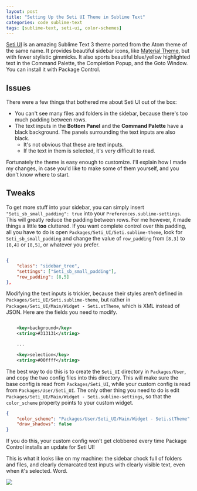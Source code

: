 ```yaml
---
layout: post
title: "Setting Up the Seti UI Theme in Sublime Text"
categories: code sublime-text
tags: [sublime-text, seti-ui, color-schemes]
---
```


[Seti UI](https://github.com/ctf0/Seti_ST3) is an amazing Sublime Text 3 theme ported from the Atom theme of the same name. It provides beautiful sidebar icons, like [Material Theme](https://github.com/equinusocio/material-theme), but with fewer stylistic gimmicks. It also sports beautiful blue/yellow highlighted text in the Command Palette, the Completion Popup, and the Goto Window. You can install it with  Package Control.

## Issues
There were a few things that bothered me about Seti UI out of the box:

- You can't see many files and folders in the sidebar, because there's too much padding between rows.
- The text inputs in the __Bottom Panel__ and the __Command Palette__ have a black background. The panels surrounding the text inputs are also black.
  - It's not obvious that these are text inputs.
  - If the text in them is selected, it's very difficult to read.

Fortunately the theme is easy enough to customize. I'll explain how I made my changes, in case you'd like to make some of them yourself, and you don't know where to start.

## Tweaks

To get more stuff into your sidebar, you can simply insert `"Seti_sb_small_padding": true` into your `Preferences.sublime-settings`. This will greatly reduce the padding between rows. For me however, it made things a little __too__ cluttered. If you want complete control over this padding, all you have to do is open `Packages/Seti_UI/Seti.sublime-theme`, look for `Seti_sb_small_padding` and change the value of `row_padding` from `[8,3]` to `[8,4]` or `[8,5]`, or whatever you prefer.

~~~json

{
    "class": "sidebar_tree",
    "settings": ["Seti_sb_small_padding"],
    "row_padding": [8,5]
},

~~~

Modifying the text inputs is trickier, because their styles aren't defined in `Packages/Seti_UI/Seti.sublime-theme`, but rather in `Packages/Seti_UI/Main/Widget - Seti.stTheme`, which is XML instead of JSON. Here are the fields you need to modify.

~~~xml

    <key>background</key>
    <string>#313131</string>

    ...

    <key>selection</key>
    <string>#00ffff</string>

~~~

The best way to do this is to create the `Seti_UI` directory in `Packages/User`, and copy the two config files into this directory. This will make sure the base config is read from `Packages/Seti_UI`, while your custom config is read from `Packages/User/Seti_UI`. The only other thing you need to do is edit `Packages/Seti_UI/Main/Widget - Seti.sublime-settings`, so that the `color_scheme` property points to your custom widget.

~~~json
{
    "color_scheme": "Packages/User/Seti_UI/Main/Widget - Seti.stTheme",
    "draw_shadows": false
}
~~~

If you do this, your custom config won't get clobbered every time Package Control installs an update for Seti UI!

This is what it looks like on my machine: the sidebar chock full of folders and files, and clearly demarcated text inputs with clearly visible text, even when it's selected. Word.

![](https://raw.githubusercontent.com/kylebebak/kylebebak.github.io/master/_assets/img/st_seti.png)
